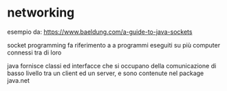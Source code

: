 # networking

esempio da: 
https://www.baeldung.com/a-guide-to-java-sockets

socket programming fa riferimento a a programmi eseguiti su più computer connessi tra di loro

java fornisce classi ed interfacce che si occupano della comunicazione di basso livello tra un client ed un server, e sono contenute nel package java.net